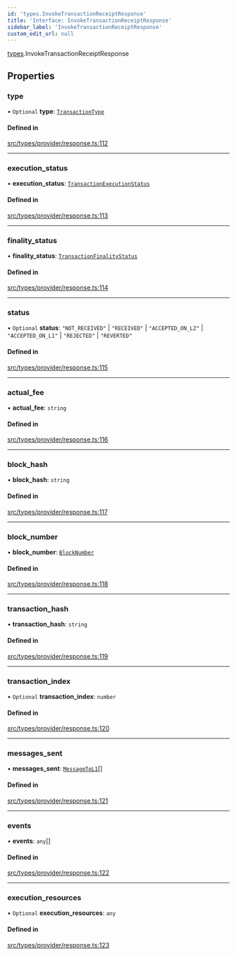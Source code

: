 ```yaml
---
id: 'types.InvokeTransactionReceiptResponse'
title: 'Interface: InvokeTransactionReceiptResponse'
sidebar_label: 'InvokeTransactionReceiptResponse'
custom_edit_url: null
---
```


[types](../namespaces/types.md).InvokeTransactionReceiptResponse

## Properties

### type

• `Optional` **type**: [`TransactionType`](../enums/types.TransactionType.md)

#### Defined in

[src/types/provider/response.ts:112](https://github.com/starknet-io/starknet.js/blob/v5.24.2/src/types/provider/response.ts#L112)

---

### execution_status

• **execution_status**: [`TransactionExecutionStatus`](../enums/types.TransactionExecutionStatus.md)

#### Defined in

[src/types/provider/response.ts:113](https://github.com/starknet-io/starknet.js/blob/v5.24.2/src/types/provider/response.ts#L113)

---

### finality_status

• **finality_status**: [`TransactionFinalityStatus`](../enums/types.TransactionFinalityStatus.md)

#### Defined in

[src/types/provider/response.ts:114](https://github.com/starknet-io/starknet.js/blob/v5.24.2/src/types/provider/response.ts#L114)

---

### status

• `Optional` **status**: `"NOT_RECEIVED"` \| `"RECEIVED"` \| `"ACCEPTED_ON_L2"` \| `"ACCEPTED_ON_L1"` \| `"REJECTED"` \| `"REVERTED"`

#### Defined in

[src/types/provider/response.ts:115](https://github.com/starknet-io/starknet.js/blob/v5.24.2/src/types/provider/response.ts#L115)

---

### actual_fee

• **actual_fee**: `string`

#### Defined in

[src/types/provider/response.ts:116](https://github.com/starknet-io/starknet.js/blob/v5.24.2/src/types/provider/response.ts#L116)

---

### block_hash

• **block_hash**: `string`

#### Defined in

[src/types/provider/response.ts:117](https://github.com/starknet-io/starknet.js/blob/v5.24.2/src/types/provider/response.ts#L117)

---

### block_number

• **block_number**: [`BlockNumber`](../namespaces/types.md#blocknumber)

#### Defined in

[src/types/provider/response.ts:118](https://github.com/starknet-io/starknet.js/blob/v5.24.2/src/types/provider/response.ts#L118)

---

### transaction_hash

• **transaction_hash**: `string`

#### Defined in

[src/types/provider/response.ts:119](https://github.com/starknet-io/starknet.js/blob/v5.24.2/src/types/provider/response.ts#L119)

---

### transaction_index

• `Optional` **transaction_index**: `number`

#### Defined in

[src/types/provider/response.ts:120](https://github.com/starknet-io/starknet.js/blob/v5.24.2/src/types/provider/response.ts#L120)

---

### messages_sent

• **messages_sent**: [`MessageToL1`](types.MessageToL1.md)[]

#### Defined in

[src/types/provider/response.ts:121](https://github.com/starknet-io/starknet.js/blob/v5.24.2/src/types/provider/response.ts#L121)

---

### events

• **events**: `any`[]

#### Defined in

[src/types/provider/response.ts:122](https://github.com/starknet-io/starknet.js/blob/v5.24.2/src/types/provider/response.ts#L122)

---

### execution_resources

• `Optional` **execution_resources**: `any`

#### Defined in

[src/types/provider/response.ts:123](https://github.com/starknet-io/starknet.js/blob/v5.24.2/src/types/provider/response.ts#L123)
